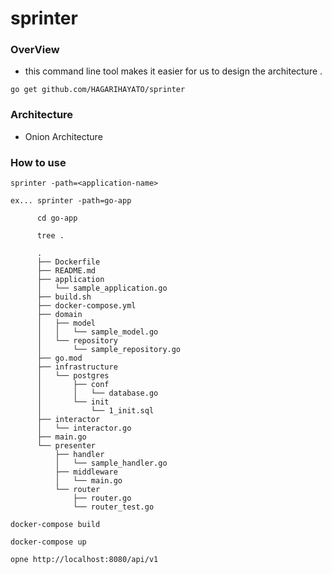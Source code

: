 # sprinter

### OverView

- this command line tool makes it easier for us to design the architecture .

```
go get github.com/HAGARIHAYATO/sprinter
```

### Architecture

- Onion Architecture

### How to use

```
sprinter -path=<application-name>

ex... sprinter -path=go-app

      cd go-app
      
      tree .
      
      .
      ├── Dockerfile
      ├── README.md
      ├── application
      │   └── sample_application.go
      ├── build.sh
      ├── docker-compose.yml
      ├── domain
      │   ├── model
      │   │   └── sample_model.go
      │   └── repository
      │       └── sample_repository.go
      ├── go.mod
      ├── infrastructure
      │   └── postgres
      │       ├── conf
      │       │   └── database.go
      │       └── init
      │           └── 1_init.sql
      ├── interactor
      │   └── interactor.go
      ├── main.go
      └── presenter
          ├── handler
          │   └── sample_handler.go
          ├── middleware
          │   └── main.go
          └── router
              ├── router.go
              └── router_test.go
```

```
docker-compose build

docker-compose up

opne http://localhost:8080/api/v1
```
